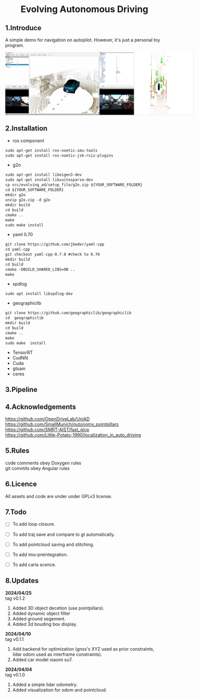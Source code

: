 <div align="center">   

# Evolving  Autonomous Driving
</div>




## 1.Introduce
A simple demo for  navigation on autopilot. However, it's just a personal toy program. <br>

<div style="display: flex; justify-content: space-between;">
    <img src="/pic/display.jpeg" alt="图片alt" title="图片title" width="300px" height="200px" objectfit="cover" >
    <img src="/pic/display2.png" alt="图片alt" title="图片title" width="300px" height="200px" objectfit="cover" >
</div>



## 2.Installation
+ ros component
```
sudo apt-get install ros-noetic-imu-tools
sudo apt-get install ros-noetic-jsk-rviz-plugins
```
+ g2o <br>
```shell
sudo apt-get install libeigen3-dev
sudo apt-get install libsuitesparse-dev 
cp src/evolving_ad/setup_file/g2o.zip ${YOUR_SOFTWARE_FOLDER}
cd ${YOUR_SOFTWARE_FOLDER}
mkdir g2o
unzip g2o.zip -d g2o
mkdir build
cd build
cmake ..
make 
sudo make install 
```
+ yaml 0.70
```shell
git clone https://github.com/jbeder/yaml-cpp
cd yaml-cpp
git checkout yaml-cpp-0.7.0 #check to 0.70
mkdir build 
cd build
cmake -DBUILD_SHARED_LIBS=ON ..
make 
```
+ spdlog
```shell
sudo apt install libspdlog-dev
```
+ geographiclib
```
git clone https://github.com/geographiclib/geographiclib
cd  geographiclib
mkdir build
cd build
cmake ..
make 
sudo make  install
```
+ TensorRT
+ CudNN
+ Cuda
+ gtsam
+ ceres

## 3.Pipeline


## 4.Acknowledgements
https://github.com/OpenDriveLab/UniAD  <br>
https://github.com/SmallMunich/nutonomy_pointpillars <br>
https://github.com/SMRT-AIST/fast_gicp <br>
https://github.com/Little-Potato-1990/localization_in_auto_driving <br>


## 5.Rules
code comments obey Doxygen rules <br>
git commits obey Angular rules <br>


## 6.Licence
All assets and code are under  under GPLv3 license. <br>







## 7.Todo
- [ ] To add loop closure.<br>
- [ ] To add traj save and compare to gt automatically. <br>
- [ ] To add pointcloud saving and stitching. <br>
- [ ] To add imu-preintegration. <br>
- [ ] To add carla scence. <br>



## 8.Updates
**2024/04/25** <br>
tag v0.1.2 <br>
1. Added 3D object decetion (use pointpillars). <br>
2. Added dynamic object filter <br>
3. Added ground segement. <br>
4. Added 3d bouding box display. <br>


**2024/04/10** <br>
tag v0.1.1 <br>
1. Add backend for optimization (gnss's XYZ used as prior constraints, lidar odom used as interframe constraints). <br>
2. Added car model xiaomi su7. <br>

**2024/04/04** <br>
tag v0.1.0 <br>
1. Added a simple lidar odometry. <br>
2. Added visualization for odom and pointcloud. <br>


